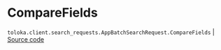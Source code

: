 # CompareFields
`toloka.client.search_requests.AppBatchSearchRequest.CompareFields` | [Source code](https://github.com/Toloka/toloka-kit/blob/v1.1.1/src/client/search_requests.py#L1131)

